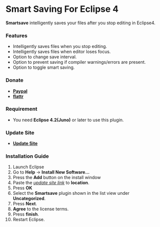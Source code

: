 # Smart Saving For Eclipse 4

__Smartsave__ intelligently saves your files after you stop editing in Eclipse4.

### Features

* Intelligently saves files when you stop editing.
* Intelligently saves files when editor loses focus.
* Option to change save interval.
* Option to prevent saving if compiler warnings/errors are present.
* Option to toggle smart saving.

### Donate

* __[Paypal](https://googledrive.com/host/0Bw1KseIE5s6cTXRJcWZzbTU0Q3c/index.html)__
* __[flattr](https://flattr.com/donation/give/to/mystilleef)__

### Requirement

* You need __Eclipse 4.2(Juno)__ or later to use this plugin.

### Update Site


* __[Update Site](https://raw.github.com/mystilleef/eclipse4-smartsave-updatesite/master/com.laboki.eclipse.updatesite.smartsave)__

### Installation Guide

1. Launch Eclipse
2. Go to __Help__ -> __Install New Software...__
3. Press the __Add__ button on the install window
4. Paste the *[update site link](https://raw.github.com/mystilleef/eclipse4-smartsave-updatesite/master/com.laboki.eclipse.updatesite.smartsave)* to __location__.
5. Press __OK__
6. Select the __Smartsave__ plugin shown in the list view under __Uncategorized__.
7. Press __Next__.
8. __Agree__ to the license terms.
9. Press __finish__. 
10. Restart Eclipse.
